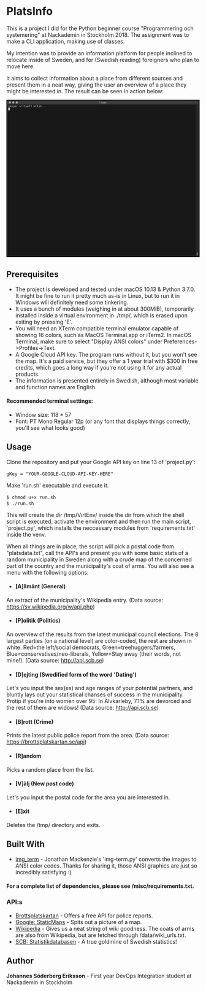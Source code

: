 # PlatsInfo

This is a project I did for the Python beginner course "Programmering och systemering" at Nackademin in Stockholm 2018. The assignment was to make a CLI application, making use of classes.

My intention was to provide an information platform for people inclined to relocate inside of Sweden, and for (Swedish reading) foreigners who plan to move here.

It aims to collect information about a place from different sources and present them in a neat way, giving the user an overview of a place they might be interested in. The result can be seen in action below:

![](/misc/sthlm.gif)

## Prerequisites

* The project is developed and tested under macOS 10.13 & Python 3.7.0. It might be fine to run it pretty much as-is in Linux, but to run it in Windows will definitely need some tinkering.
* It uses a bunch of modules (weighing in at about 300MiB), temporarily installed inside a virtual environment in ./tmp/, which is erased upon exiting by pressing 'E'. 
* You will need an XTerm compatible terminal emulator capable of showing 16 colors, such as MacOS Terminal.app or iTerm2. In macOS Terminal, make sure to select "Display ANSI colors" under Preferences->Profiles->Text.
* A Google Cloud API key. The program runs without it, but you won't see the map. It's a paid service, but they offer a 1 year trial with $300 in free credits, which goes a long way if you're not using it for any actual products.
* The information is presented entirely in Swedish, although most variable and function names are English. 

#### Recommended terminal settings:
* Window size: 118 * 57
* Font: PT Mono Regular 12p (or any font that displays things correctly, you'll see what looks good)

## Usage
Clone the repository and put your Google API key on line 13 of 'project.py':
```
gKey = "YOUR-GOOGLE-CLOUD-API-KEY-HERE"
```

Make 'run.sh' executable and execute it. 
```
$ chmod u+x run.sh
$ ./run.sh
```

This will create the dir /tmp/VirtEnv/ inside the dir from which the shell script is executed, activate the environment and then run the main script, 'project.py', which installs the neccessary modules from 'requirements.txt' inside the venv.

When all things are in place, the script will pick a postal code from "platsdata.txt", call the API's and present you with some basic stats of a random municipality in Sweden along with a crude map of the concerned part of the country and the municipality's coat of arms.
You will also see a menu with the following options:
* #### [A]llmänt (General)
An extract of the municipality's Wikipedia entry. (Data source: https://sv.wikipedia.org/w/api.php)
* #### [P]olitik (Politics)
An overview of the results from the latest municipal council elections. The 8 largest parties (on a national level) are color-coded, the rest are shown in white. Red=the left/social democrats, Green=treehuggers/farmers, Blue=conservatives/neo-liberals, Yellow=Stay away (their words, not mine!). (Data source: http://api.scb.se)
* #### [D]ejting (Swedified form of the word 'Dating')
Let's you input the sex(es) and age ranges of your potential partners, and bluntly lays out your statistical chanses of success in the municipality. Protip if you're into women over 95: In Älvkarleby, 7.1% are devorced and the rest of them are widows! (Data source: http://api.scb.se)
* #### [B]rott (Crime)
Prints the latest public police report from the area. (Data source: https://brottsplatskartan.se/api)
* #### [R]andom
Picks a random place from the list.
* #### [V]älj (New post code)
Let's you input the postal code for the area you are interested in.
* #### [E]xit
Deletes the /tmp/ directory and exits.

## Built With

* [img_term](https://github.com/JonnoFTW/img_term) - Jonathan Mackenzie's 'img-term.py' converts the images to ANSI color codes. Thanks for sharing it, those ANSI graphics are just so incredibly satisfying :)
#### For a complete list of dependencies, please see /misc/requirements.txt.
### API:s
* [Brottsplatskartan](https://brottsplatskartan.se/) - Offers a free API for police reports.
* [Google: StaticMaps](https://developers.google.com/maps/documentation/maps-static/intro) - Spits out a picture of a map.
* [Wikipedia](https://en.wikipedia.org/w/api.php?action=help&modules=query%2Bextracts) - Gives us a neat string of wiki goodness. The coats of arms are also from Wikipedia, but are fetched through /data/wiki_urls.txt.
* [SCB: Statistikdatabasen](http://www.statistikdatabasen.scb.se/) - A true goldmine of Swedish statistics!

## Author

**Johannes Söderberg Eriksson** - First year DevOps Integration student at Nackademin in Stockholm
